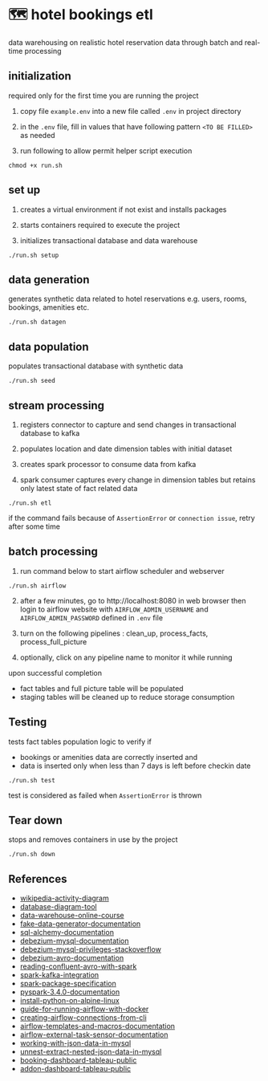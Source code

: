 # 🗺️ hotel bookings etl

data warehousing on realistic hotel reservation data through batch and real-time processing

## initialization

required only for the first time you are running the project

1. copy file `example.env` into a new file called `.env` in project directory
   
2. in the `.env` file, fill in values that have following pattern `<TO BE FILLED>` as needed 

3. run following to allow permit helper script execution

```
chmod +x run.sh
```

## set up

1. creates a virtual environment if not exist and installs packages

2. starts containers required to execute the project

3. initializes transactional database and data warehouse

```
./run.sh setup
```

## data generation

generates synthetic data related to hotel reservations e.g. users, rooms, bookings, amenities etc.

```
./run.sh datagen
```

## data population

populates transactional database with synthetic data


```
./run.sh seed
```


## stream processing

1. registers connector to capture and send changes in transactional database to kafka

2. populates location and date dimension tables with initial dataset

3. creates spark processor to consume data from kafka

4. spark consumer captures every change in dimension tables but retains only latest state of fact related data

```
./run.sh etl
```

if the command fails because of `AssertionError` or `connection issue`, retry after some time


## batch processing

1. run command below to start airflow scheduler and webserver

```
./run.sh airflow
```

2. after a few minutes, go to http://localhost:8080 in web browser then login to airflow website with `AIRFLOW_ADMIN_USERNAME` and `AIRFLOW_ADMIN_PASSWORD` defined in `.env` file
   
3. turn on the following pipelines : clean_up, process_facts, process_full_picture

4. optionally, click on any pipeline name to monitor it while running

upon successful completion
- fact tables and full picture table will be populated
- staging tables will be cleaned up to reduce storage consumption


## Testing

tests fact tables population logic to verify if 
- bookings or amenities data are correctly inserted and
- data is inserted only when less than 7 days is left before checkin date

```
./run.sh test
```

test is considered as failed when  `AssertionError` is thrown



## Tear down

stops and removes containers in use by the project 

```
./run.sh down
```

## References

- [wikipedia-activity-diagram](https://en.wikipedia.org/wiki/Activity_diagram)
- [database-diagram-tool](https://dbdiagram.io)
- [data-warehouse-online-course](https://www.udemy.com/share/106qIm/)
- [fake-data-generator-documentation](https://faker.readthedocs.io/en/master/)
- [sql-alchemy-documentation](https://docs.sqlalchemy.org/en/20/)
- [debezium-mysql-documentation](https://debezium.io/documentation/reference/stable/connectors/mysql.html)
- [debezium-mysql-privileges-stackoverflow](https://stackoverflow.com/questions/70658178/how-to-grant-all-mysql-8-0-privileges-to-debezium-in-windows)
- [debezium-avro-documentation](https://debezium.io/documentation/reference/stable/configuration/avro.html)
- [reading-confluent-avro-with-spark](https://medium.com/@mrugankray/real-time-avro-data-analysis-with-spark-streaming-and-confluent-kafka-in-python-426f5e05392d)
- [spark-kafka-integration](https://spark.apache.org/docs/3.4.0/structured-streaming-kafka-integration.html)
- [spark-package-specification](https://stackoverflow.com/questions/54285151/kafka-structured-streaming-kafkasourceprovider-could-not-be-instantiated)
- [pyspark-3.4.0-documentation](https://spark.apache.org/docs/3.4.0/api/python/index.html)
- [install-python-on-alpine-linux](https://stackoverflow.com/a/73294721)
- [guide-for-running-airflow-with-docker](https://stackabuse.com/running-airflow-locally-with-docker-a-technical-guide/)
- [creating-airflow-connections-from-cli](https://airflow.apache.org/docs/apache-airflow/stable/howto/connection.html#creating-a-connection-from-the-cli)
- [airflow-templates-and-macros-documentation](https://airflow.apache.org/docs/apache-airflow/stable/templates-ref.html)
- [airflow-external-task-sensor-documentation](https://airflow.apache.org/docs/apache-airflow/stable/_api/airflow/sensors/external_task/index.html#airflow.sensors.external_task.ExternalTaskSensor)
- [working-with-json-data-in-mysql](https://www.digitalocean.com/community/tutorials/working-with-json-in-mysql)
- [unnest-extract-nested-json-data-in-mysql](https://andreessulp.medium.com/how-to-unnest-extract-nested-json-data-in-mysql-8-0-c9322c90df12)
- [booking-dashboard-tableau-public](https://public.tableau.com/views/HotelBookingDemand_16990387653270/bookingdemand?:language=en-US&publish=yes&:display_count=n&:origin=viz_share_link)
- [addon-dashboard-tableau-public](https://public.tableau.com/views/HotelAddonDemand/addondemand?:language=en-US&:display_count=n&:origin=viz_share_link)


